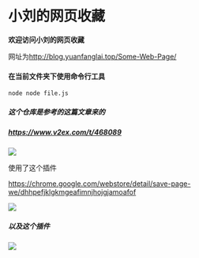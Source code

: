 # 小刘的网页收藏

**欢迎访问小刘的网页收藏**

网址为<http://blog.yuanfanglai.top/Some-Web-Page/>



#### 在当前文件夹下使用命令行工具

````
node node file.js
````

##### 这个仓库是参考的这篇文章来的

##### <https://www.v2ex.com/t/468089>

![](https://ws1.sinaimg.cn/large/8660d1bbly1g12b8qhbpxj20vn0l6wkg.jpg)

使用了这个插件

<https://chrome.google.com/webstore/detail/save-page-we/dhhpefjklgkmgeafimnjhojgjamoafof>

![](https://ws1.sinaimg.cn/large/8660d1bbly1g12baicpvcj20ut0gl3zm.jpg)

##### 以及这个插件

![](https://ws1.sinaimg.cn/large/8660d1bbly1g12bbqlw1wj20u10i8gom.jpg)